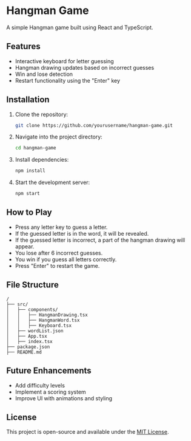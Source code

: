 # Hangman Game

A simple Hangman game built using React and TypeScript.

## Features
- Interactive keyboard for letter guessing
- Hangman drawing updates based on incorrect guesses
- Win and lose detection
- Restart functionality using the "Enter" key

## Installation

1. Clone the repository:
   ```sh
   git clone https://github.com/yourusername/hangman-game.git
   ```
2. Navigate into the project directory:
   ```sh
   cd hangman-game
   ```
3. Install dependencies:
   ```sh
   npm install
   ```
4. Start the development server:
   ```sh
   npm start
   ```

## How to Play
- Press any letter key to guess a letter.
- If the guessed letter is in the word, it will be revealed.
- If the guessed letter is incorrect, a part of the hangman drawing will appear.
- You lose after 6 incorrect guesses.
- You win if you guess all letters correctly.
- Press "Enter" to restart the game.

## File Structure
```
/
├── src/
│   ├── components/
│   │   ├── HangmanDrawing.tsx
│   │   ├── HangmanWord.tsx
│   │   ├── Keyboard.tsx
│   ├── wordList.json
│   ├── App.tsx
│   ├── index.tsx
├── package.json
├── README.md
```

## Future Enhancements
- Add difficulty levels
- Implement a scoring system
- Improve UI with animations and styling

## License
This project is open-source and available under the [MIT License](LICENSE).

